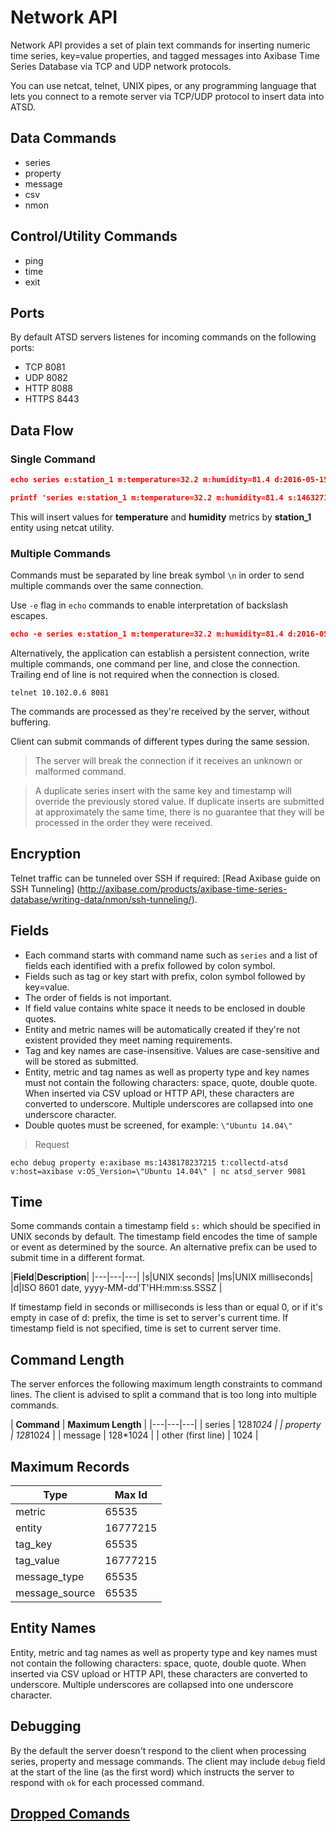# Network API

Network API provides a set of plain text commands for inserting numeric time series, key=value properties, and tagged messages into Axibase Time Series Database via TCP and UDP network protocols.

You can use netcat, telnet, UNIX pipes, or any programming language that lets you connect to a remote server via TCP/UDP protocol to insert data into ATSD.

## Data Commands

* series
* property
* message
* csv
* nmon

## Control/Utility Commands

* ping
* time
* exit

## Ports

By default ATSD servers listenes for incoming commands on the following ports:

* TCP 8081
* UDP 8082
* HTTP 8088
* HTTPS 8443

## Data Flow

### Single Command

```json
echo series e:station_1 m:temperature=32.2 m:humidity=81.4 d:2016-05-15T00:10:00Z | nc 10.102.0.6 8081
```

```json
printf 'series e:station_1 m:temperature=32.2 m:humidity=81.4 s:1463271035' | nc 10.102.0.6 8081
```

This will insert values for **temperature** and **humidity** metrics by **station_1** entity using netcat utility.

### Multiple Commands

Commands must be separated by line break symbol `\n` in order to send multiple commands over the same connection.

Use `-e` flag in `echo` commands to enable interpretation of backslash escapes.

```json
echo -e series e:station_1 m:temperature=32.2 m:humidity=81.4 d:2016-05-15T00:10:00Z\\nseries e:station_1 m:temperature=32.1 m:humidity=82.4 d:2016-05-15T00:25:00Z | nc 10.102.0.6 8081
```

Alternatively, the application can establish a persistent connection, write multiple commands, one command per line, and close the connection. Trailing end of line is not required when the connection is closed.

```
telnet 10.102.0.6 8081
```

The commands are processed as they're received by the server, without buffering.

Client can submit commands of different types during the same session.

> The server will break the connection if it receives an unknown or malformed command.

> A duplicate series insert with the same key and timestamp will override the previously stored value. If duplicate inserts are submitted at approximately the same time, there is no guarantee that they will be processed in the order they were received.

## Encryption

Telnet traffic can be tunneled over SSH if required: [Read Axibase guide on SSH Tunneling] (http://axibase.com/products/axibase-time-series-database/writing-data/nmon/ssh-tunneling/).

## Fields

* Each command starts with command name such as `series` and a list of fields each identified with a prefix followed by colon symbol.
* Fields such as tag or key start with prefix, colon symbol followed by key=value.
* The order of fields is not important.
* If field value contains white space it needs to be enclosed in double quotes.
* Entity and metric names will be automatically created if they're not existent provided they meet naming requirements.
* Tag and key names are case-insensitive. Values are case-sensitive and will be stored as submitted.
* Entity, metric and tag names as well as property type and key names must not contain the following characters: space, quote, double quote. When inserted via CSV upload or HTTP API, these characters are converted to underscore. Multiple underscores are collapsed into one underscore character.
* Double quotes must be screened, for example: `\"Ubuntu 14.04\"`

> Request

```
echo debug property e:axibase ms:1438178237215 t:collectd-atsd v:host=axibase v:OS_Version=\"Ubuntu 14.04\" | nc atsd_server 9081
```

## Time

Some commands contain a timestamp field `s:` which should be specified in UNIX seconds by default.
The timestamp field encodes the time of sample or event as determined by the source.
An alternative prefix can be used to submit time in a different format.

|**Field**|**Description**|
|---|---|---|
|s|UNIX seconds|
|ms|UNIX milliseconds|
|d|ISO 8601 date, yyyy-MM-dd'T'HH:mm:ss.SSSZ |

<aside class="success">
If timestamp field in seconds or milliseconds is less than or equal 0, or if it's empty in case of d: prefix, the time is set to server's current time.
If timestamp field is not specified, time is set to current server time.
</aside>

## Command Length

The server enforces the following maximum length constraints to command lines. 
The client is advised to split a command that is too long into multiple commands.

| **Command** | **Maximum Length** |
|---|---|---|
| series        | 128*1024  |
| property        | 128*1024  |
| message        | 128*1024  |
| other (first line)       | 1024  |

## Maximum Records

|Type| Max Id|
|-------|---------|
|metric| 65535|
|entity| 16777215|
|tag_key| 65535|
|tag_value| 16777215|
|message_type| 65535|
|message_source| 65535|

## Entity Names

<aside class="notice">
Entity, metric and tag names as well as property type and key names must not contain the following characters: space, quote, double quote. When inserted via CSV upload or HTTP API, these characters are converted to underscore. Multiple underscores are collapsed into one underscore character.
</aside>

## Debugging

By the default the server doesn't respond to the client when processing series, property and message commands.
The client may include `debug` field at the start of the line (as the first word) which instructs the server to respond with `ok` for each processed command.

## [Dropped Comands](https://github.com/axibase/atsd-docs/blob/master/api/network/dropped-commands.md)


